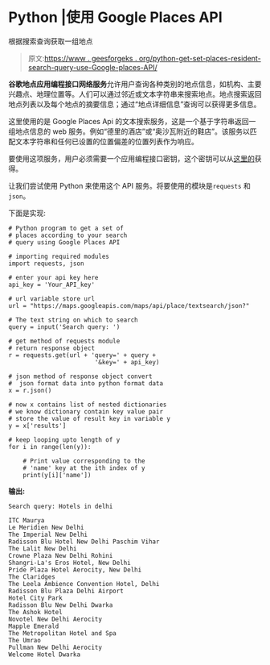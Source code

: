 # Python |使用 Google Places API

根据搜索查询获取一组地点

> 原文:[https://www . geesforgeks . org/python-get-set-places-resident-search-query-use-Google-places-API/](https://www.geeksforgeeks.org/python-get-set-places-according-search-query-using-google-places-api/)

**谷歌地点应用编程接口网络服务**允许用户查询各种类别的地点信息，如机构、主要兴趣点、地理位置等。人们可以通过邻近或文本字符串来搜索地点。地点搜索返回地点列表以及每个地点的摘要信息；通过“地点详细信息”查询可以获得更多信息。

这里使用的是 Google Places Api 的文本搜索服务，这是一个基于字符串返回一组地点信息的 web 服务。例如“德里的酒店”或“奥沙瓦附近的鞋店”。该服务以匹配文本字符串和任何已设置的位置偏差的位置列表作为响应。

要使用这项服务，用户必须需要一个应用编程接口密钥，这个密钥可以从[这里的](https://developers.google.com/places/web-service/get-api-key)获得。

让我们尝试使用 Python 来使用这个 API 服务。将要使用的模块是`requests` 和`json`。

下面是实现:

```
# Python program to get a set of 
# places according to your search 
# query using Google Places API

# importing required modules
import requests, json

# enter your api key here
api_key = 'Your_API_key'

# url variable store url
url = "https://maps.googleapis.com/maps/api/place/textsearch/json?"

# The text string on which to search
query = input('Search query: ')

# get method of requests module
# return response object
r = requests.get(url + 'query=' + query +
                        '&key=' + api_key)

# json method of response object convert
#  json format data into python format data
x = r.json()

# now x contains list of nested dictionaries
# we know dictionary contain key value pair
# store the value of result key in variable y
y = x['results']

# keep looping upto length of y
for i in range(len(y)):

    # Print value corresponding to the
    # 'name' key at the ith index of y
    print(y[i]['name'])
```

**输出:**

```
Search query: Hotels in delhi

ITC Maurya
Le Meridien New Delhi
The Imperial New Delhi
Radisson Blu Hotel New Delhi Paschim Vihar
The Lalit New Delhi
Crowne Plaza New Delhi Rohini
Shangri-La's Eros Hotel, New Delhi
Pride Plaza Hotel Aerocity, New Delhi
The Claridges
The Leela Ambience Convention Hotel, Delhi
Radisson Blu Plaza Delhi Airport
Hotel City Park
Radisson Blu New Delhi Dwarka
The Ashok Hotel
Novotel New Delhi Aerocity
Mapple Emerald
The Metropolitan Hotel and Spa
The Umrao
Pullman New Delhi Aerocity
Welcome Hotel Dwarka

```